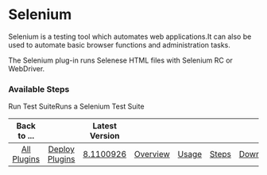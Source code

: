 
# Selenium

Selenium is a testing tool which automates web applications.It can also be used to automate basic browser functions and administration tasks.

The Selenium plug-in runs Selenese HTML files with Selenium RC or WebDriver.


### Available Steps

Run Test SuiteRuns a Selenium Test Suite



|Back to ...||Latest Version|||||
| :---: | :---: | :---: | :---: | :---: | :---: | :---: |
|[All Plugins](../../index.md)|[Deploy Plugins](../README.md)|[8.1100926](https://raw.githubusercontent.com/UrbanCode/IBM-UCD-PLUGINS/main/files/Selenium/Selenium-8.1100926.zip)|[Overview](overview.md)|[Usage](usage.md)|[Steps](steps.md)|[Downloads](downloads.md)|
